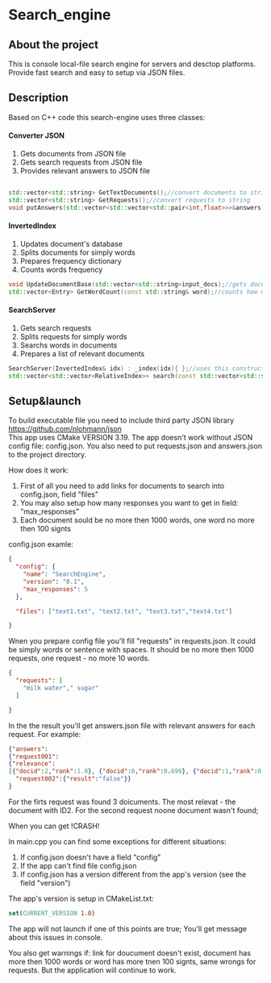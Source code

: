 # Search_engine

## About the project

This is console local-file search engine for servers and desctop platforms. 
Provide fast search and easy to setup via JSON files.

## Description

Based on C++ code this search-engine uses three classes:

#### Converter JSON

1. Gets documents from JSON file
2. Gets search requests from JSON file
3. Provides relevant answers to JSON file


```C++

std::vector<std::string> GetTextDocuments();//convert documents to string
std::vector<std::string> GetRequests();//convert requests to string
void putAnswers(std::vector<std::vector<std::pair<int,float>>>&answers);//convert answers from string to JSON
```

#### InvertedIndex 

1. Updates document's database
2. Splits documents for simply words
3. Prepares frequency dictionary
4. Counts words frequency

```C++
void UpdateDocumentBase(std::vector<std::string>input_docs);//gets documents and splits it for simply words
std::vector<Entry> GetWordCount(const std::string& word);//counts how many times a word appears in documents
```

#### SearchServer 

1. Gets search requests
2. Splits requests for simply words
3. Searchs words in documents
4. Prepares a list of relevant documents 

```C++
SearchServer(InvertedIndex& idx) : _index(idx){ };//uses this constructor to count a frequency for each word from request
std::vector<std::vector<RelativeIndex>> search(const std::vector<std::string>& queries_input);//sorts and return rlevant answers
```

## Setup&launch

To build executable file you need to include third party JSON library https://github.com/nlohmann/json  
This app uses CMake VERSION 3.19.
The app doesn't work without JSON config file: config.json.
You also need to put requests.json and answers.json to the project directory.

How does it work:

1. First of all you need to add links for documents to search into config.json, field "files"
2. You may also setup how many responses you want to get in field: "max_responses" 
3. Each document sould be no more then 1000 words, one word no more then 100 signts

config.json examle:

```JSON
{
  "config": {
    "name": "SearchEngine",
    "version": "0.1",
    "max_responses": 5
  },

  "files": ["text1.txt", "text2.txt", "text3.txt","text4.txt"]

}
```

Wnen you prepare config file you'll fill "requests" in requests.json.
It could be simply words or sentence with spaces. 
It should be no more then 1000 requests, one request  - no more 10 words.

```JSON
{
  "requests": [
    "milk water"," sugar"
  ]

}

```




In the the result you'll get answers.json file with relevant answers for each request.
For example:

```JSON
{"answers":
{"request001":
{"relevance":
[{"docid":2,"rank":1.0}, {"docid":0,"rank":0.699}, {"docid":1,"rank":0.3}], "result":"true"},
  "request002":{"result":"false"}}
}
```

For the firts request was found 3 doicuments. The most relevat - the document with ID2.
For the second request noone document wasn't found;

When you can get !CRASH!

In main.cpp you can find some exceptions for different situations:

1. If config.json doesn't have a field "config"
2. If the app can't find file config.json
3. If config.json has a version different from the app's version (see the field "version")

The app's version is setup in CMakeList.txt:
```CMake
set(CURRENT_VERSION 1.0)
```

The app will not launch if one of this points are true;
You'll get message about this issues in console.

You also get warnings if: link for doucument doesn't exist, document has more then 1000 words or word has more tnen 100 signts, same wrongs for requests.
But the application will continue to work.








